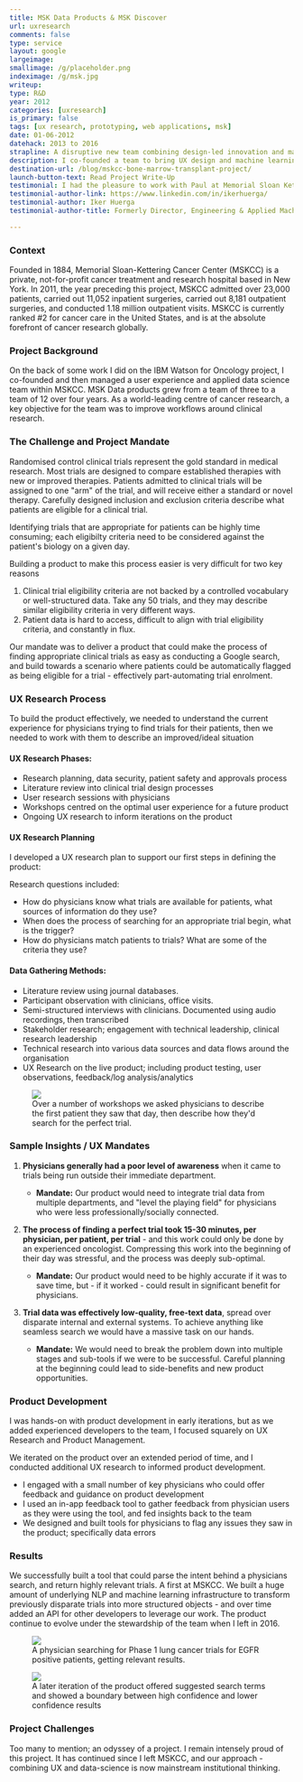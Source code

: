 ```yaml
---
title: MSK Data Products & MSK Discover
url: uxresearch
comments: false
type: service
layout: google
largeimage: 
smallimage: /g/placeholder.png
indeximage: /g/msk.jpg
writeup: 
type: R&D
year: 2012
categories: [uxresearch]
is_primary: false
tags: [ux research, prototyping, web applications, msk]
date: 01-06-2012
datehack: 2013 to 2016
strapline: A disruptive new team combining design-led innovation and machine learning expertise
description: I co-founded a team to bring UX design and machine learning together at Memorial Sloan Kettering Cancer Center for the first time. Our keystone product, MSK Discover, allowed physicians to find clinical trials that closely matched the unique needs and attributes of individual patients. I was responsible for UX research and product management, and worked closely with some of the world's leading oncologists to define the product.
destination-url: /blog/mskcc-bone-marrow-transplant-project/
launch-button-text: Read Project Write-Up
testimonial: I had the pleasure to work with Paul at Memorial Sloan Kettering Cancer Center (MSK) in New York City between May 2014 until September 2016. During that time, Paul was instrumental in first identifying an unmet need at MSK. Our patients were having a really hard time finding clinical trials. Paul worked with Clinical and Executive Senior Leadership at MSK to understand their needs, get alignment and support, and finally shape the clinical trials search product. Paul brought his research to life via documentation and prototypes. Paul's work had a significant positive impact on the institution as whole and clearly shaped the way MSK started thinking about clinical trials.
testimonial-author-link: https://www.linkedin.com/in/ikerhuerga/
testimonial-author: Iker Huerga
testimonial-author-title: Formerly Director, Engineering & Applied Machine Learning, MSKCC

---
```


### Context

Founded in 1884, Memorial Sloan-Kettering Cancer Center (MSKCC) is a private, not-for-profit cancer treatment and research hospital based in New York. In 2011, the year preceding this project, MSKCC admitted over 23,000 patients, carried out 11,052 inpatient surgeries, carried out 8,181 outpatient surgeries, and conducted 1.18 million outpatient visits. MSKCC is currently ranked #2 for cancer care in the United States, and is at the absolute forefront of cancer research globally. 

### Project Background

On the back of some work I did on the IBM Watson for Oncology project, I co-founded and then managed a user experience and applied data science team within MSKCC. MSK Data products grew from a team of three to a team of 12 over four years. As a world-leading centre of cancer research, a key objective for the team was to improve workflows around clinical research. 

### The Challenge and Project Mandate

Randomised control clinical trials represent the gold standard in medical research. Most trials are designed to compare established therapies with new or improved therapies. Patients admitted to clinical trials will be assigned to one "arm" of the trial, and will receive either a standard or novel therapy. Carefully designed inclusion and exclusion criteria describe what patients are eligible for a clinical trial. 

Identifying trials that are appropriate for patients can be highly time consuming; each eligibilty criteria need to be considered against the patient's biology on a given day. 

Building a product to make this process easier is very difficult for two key reasons

1. Clinical trial eligibility criteria are not backed by a controlled vocabulary or well-structured data. Take any 50 trials, and they may describe similar eligibility criteria in very different ways.
2.	Patient data is hard to access, difficult to align with trial eligibility criteria, and constantly in flux. 

Our mandate was to deliver a product that could make the process of finding appropriate clinical trials as easy as conducting a Google search, and build towards a scenario where patients could be automatically flagged as being eligible for a trial - effectively part-automating trial enrolment.

### UX Research Process

To build the product effectively, we needed to understand the current experience for physicians trying to find trials for their patients, then we needed to work with them to describe an improved/ideal situation

#### UX Research Phases:

* Research planning, data security, patient safety and approvals process
* Literature review into clinical trial design processes
* User research sessions with physicians
* Workshops centred on the optimal user experience for a future product 
* Ongoing UX research to inform iterations on the product


#### UX Research Planning

I developed a UX research plan to support our first steps in defining the product:

Research questions included: 

* How do physicians know what trials are available for patients, what sources of information do they use?
* When does the process of searching for an appropriate trial begin, what is the trigger?
* How do physicians match patients to trials? What are some of the criteria they use?

#### Data Gathering Methods:

* Literature review using journal databases. 
* Participant observation with clinicians, office visits.
* Semi-structured interviews with clinicians. Documented using audio recordings, then transcribed 
* Stakeholder research; engagement with technical leadership, clinical research leadership  
* Technical research into various data sources and data flows around the organisation
* UX Research on the live product; including product testing, user observations, feedback/log analysis/analytics

<figure>
 <img src="/i/uxresearch/cts-1.jpg" />
 <figcaption>Over a number of workshops we asked physicians to describe the first patient they saw that day, then describe how they'd search for the perfect trial.</figcaption>
</figure>

### Sample Insights / UX Mandates 

1.	**Physicians generally had a poor level of awareness** when it came to trials being run outside their immediate department. 
	* **Mandate:** Our product would need to integrate trial data from multiple departments, and "level the playing field" for physicians who were less professionally/socially connected.

2.	**The process of finding a perfect trial took 15-30 minutes, per physician, per patient, per trial** - and this work could only be done by an experienced oncologist. Compressing this work into the beginning of their day was stressful, and the process was deeply sub-optimal. 
	* **Mandate:** Our product would need to be highly accurate if it was to save time, but - if it worked - could result in significant benefit for physicians.

3.	**Trial data was effectively low-quality, free-text data**, spread over disparate internal and external systems. To achieve anything like seamless search we would have a massive task on our hands.
	* **Mandate:** We would need to break the problem down into multiple stages and sub-tools if we were to be successful. Careful planning at the beginning could lead to side-benefits and new product opportunities.


### Product Development

I was hands-on with product development in early iterations, but as we added experienced developers to the team, I focused squarely on UX Research and Product Management. 

We iterated on the product over an extended period of time, and I  conducted additional UX research to informed product development.

* I engaged with a small number of key physicians who could offer feedback and guidance on product development
* I used an in-app feedback tool to gather feedback from physician users as they were using the tool, and fed insights back to the team
* We designed and built tools for physicians to flag any issues they saw in the product; specifically data errors 

### Results
We successfully built a tool that could parse the intent behind a physicians search, and return highly relevant trials. A first at MSKCC. We built a huge amount of underlying NLP and machine learning infrastructure to transform previously disparate trials into more structured objects - and over time added an API for other developers to leverage our work. The product continue to evolve under the stewardship of the team when I left in 2016.

<figure>
 <img src="/i/uxresearch/cts-6.gif" />
 <figcaption>A physician searching for Phase 1 lung cancer trials for EGFR positive patients, getting relevant results.</figcaption>
</figure>

<figure>
 <img src="/i/uxresearch/cts-9.png" />
 <figcaption>A later iteration of the product offered suggested search terms and showed a boundary between high confidence and lower confidence results</figcaption>
</figure>

### Project Challenges
Too many to mention; an odyssey of a project. I remain intensely proud of this project. It has continued since I left MSKCC, and our approach - combining UX and data-science is now mainstream institutional thinking.